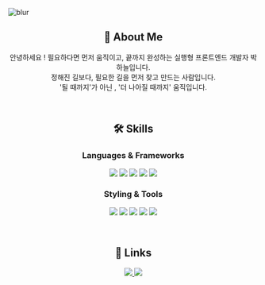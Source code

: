 ![blur](https://capsule-render.vercel.app/api?type=blur&color=0:B9E0FD,100:3B5998&height=400&text=neuliii%20Github&fontSize=40&fontColor=ffffff)

<div align="center">

## 👋 About Me
안녕하세요 ! 필요하다면 먼저 움직이고, 끝까지 완성하는 실행형 프론트엔드 개발자 박하늘입니다. <br/>
정해진 길보다, 필요한 길을 먼저 찾고 만드는 사람입니다.<br/>
'될 때까지'가 아닌 , '더 나아질 때까지' 움직입니다.

<br/>

## 🛠️ Skills

### Languages & Frameworks
<p>
  <img src="https://img.shields.io/badge/JavaScript-F7DF1E?style=for-the-badge&logo=javascript&logoColor=black" />
  <img src="https://img.shields.io/badge/TypeScript-3178C6?style=for-the-badge&logo=typescript&logoColor=white" />
  <img src="https://img.shields.io/badge/React-61DAFB?style=for-the-badge&logo=react&logoColor=black" />
  <img src="https://img.shields.io/badge/Next.js-000000?style=for-the-badge&logo=next.js&logoColor=white" />
  <img src="https://img.shields.io/badge/React%20Native-61DAFB?style=for-the-badge&logo=react&logoColor=black" />
</p>

### Styling & Tools
<p>
  <img src="https://img.shields.io/badge/TailwindCSS-06B6D4?style=for-the-badge&logo=tailwindcss&logoColor=white" />
  <img src="https://img.shields.io/badge/SCSS-CC6699?style=for-the-badge&logo=sass&logoColor=white" />
  <img src="https://img.shields.io/badge/Styled--components-DB7093?style=for-the-badge&logo=styled-components&logoColor=white" />
  <img src="https://img.shields.io/badge/Git-F05032?style=for-the-badge&logo=git&logoColor=white" />
  <img src="https://img.shields.io/badge/Figma-F24E1E?style=for-the-badge&logo=figma&logoColor=white" />
</p>

<br/>

## 🔗 Links
<p>
  <a href="https://velog.io/@neulli/posts">
    <img src="https://img.shields.io/badge/Velog-20C997?style=for-the-badge&logo=velog&logoColor=white" />
  </a>
  <a href="https://www.notion.so/Frontend-engineer_-229fb2c65f29800ca213d0df6075b694">
    <img src="https://img.shields.io/badge/Notion-000000?style=for-the-badge&logo=notion&logoColor=white" />
  </a>
</p>

</div>

